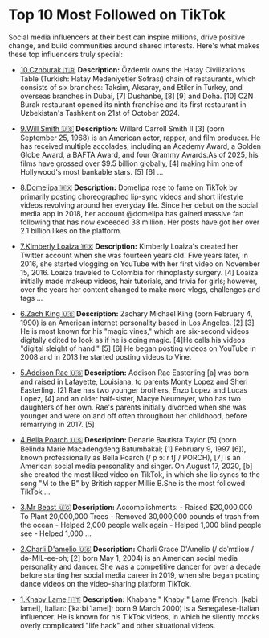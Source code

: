 
# Top 10 Most Followed on TikTok
Social media influencers at their best can inspire millions,
drive positive change, and build communities around shared interests.
Here's what makes these top influencers truly special:
- [10.Cznburak 🇹🇷](items/10.cznburak_🇹🇷.md)
**Description:** Özdemir owns the Hatay Civilizations Table (Turkish: Hatay Medeniyetler Sofrası) chain of restaurants, which consists of six branches: Taksim, Aksaray, and Etiler in Turkey, and overseas branches in Dubai, [7] Dushanbe, [8] [9] and Doha. [10] CZN Burak restaurant opened its ninth franchise and its first restaurant in Uzbekistan's Tashkent on 21st of October 2024.

- [9.Will Smith 🇺🇸](items/9.will_smith_🇺🇸.md)
**Description:** Willard Carroll Smith II [3] (born September 25, 1968) is an American actor, rapper, and film producer. He has received multiple accolades, including an Academy Award, a Golden Globe Award, a BAFTA Award, and four Grammy Awards.As of 2025, his films have grossed over $9.5 billion globally, [4] making him one of Hollywood's most bankable stars. [5] [6] ...

- [8.Domelipa 🇲🇽](items/8.domelipa_🇲🇽.md)
**Description:** Domelipa rose to fame on TikTok by primarily posting choreographed lip-sync videos and short lifestyle videos revolving around her everyday life. Since her debut on the social media app in 2018, her account @domelipa has gained massive fan following that has now exceeded 38 million. Her posts have got her over 2.1 billion likes on the platform.

- [7.Kimberly Loaiza 🇲🇽](items/7.kimberly_loaiza_🇲🇽.md)
**Description:** Kimberly Loaiza's created her Twitter account when she was fourteen years old. Five years later, in 2016, she started vlogging on YouTube with her first video on November 15, 2016. Loaiza traveled to Colombia for rhinoplasty surgery. [4] Loaiza initially made makeup videos, hair tutorials, and trivia for girls; however, over the years her content changed to make more vlogs, challenges and tags ...

- [6.Zach King 🇺🇸](items/6.zach_king_🇺🇸.md)
**Description:** Zachary Michael King (born February 4, 1990) is an American internet personality based in Los Angeles. [2] [3] He is most known for his "magic vines," which are six-second videos digitally edited to look as if he is doing magic. [4]He calls his videos "digital sleight of hand." [5] [6] He began posting videos on YouTube in 2008 and in 2013 he started posting videos to Vine.

- [5.Addison Rae 🇺🇸](items/5.addison rae_🇺🇸.md)
**Description:** Addison Rae Easterling [a] was born and raised in Lafayette, Louisiana, to parents Monty Lopez and Sheri Easterling. [2] Rae has two younger brothers, Enzo Lopez and Lucas Lopez, [4] and an older half-sister, Macye Neumeyer, who has two daughters of her own. Rae's parents initially divorced when she was younger and were on and off often throughout her childhood, before remarrying in 2017. [5]

- [4.Bella Poarch 🇺🇸](items/4.bella_poarch_🇺🇸.md)
**Description:** Denarie Bautista Taylor [5] (born Belinda Marie Macadengdeng Batumbakal; [1] February 9, 1997 [6]), known professionally as Bella Poarch (/ p ɔː r tʃ / PORCH), [7] is an American social media personality and singer. On August 17, 2020, [b] she created the most liked video on TikTok, in which she lip syncs to the song "M to the B" by British rapper Millie B.She is the most followed TikTok ...

- [3.Mr Beast 🇺🇸](items/3.mr_beast_🇺🇸.md)
**Description:** Accomplishments: - Raised $20,000,000 To Plant 20,000,000 Trees - Removed 30,000,000 pounds of trash from the ocean - Helped 2,000 people walk again - Helped 1,000 blind people see - Helped 1,000 ...

- [2.Charli D'amelio 🇺🇸](items/2.charli_d'amelio_🇺🇸.md)
**Description:** Charli Grace D'Amelio (/ dəˈmɪlioʊ / də-MIL-ee-oh; [2] born May 1, 2004) is an American social media personality and dancer. She was a competitive dancer for over a decade before starting her social media career in 2019, when she began posting dance videos on the video-sharing platform TikTok.

- [1.Khaby Lame 🇮🇹](items/1.khaby_lame_🇮🇹.md)
**Description:** Khabane " Khaby " Lame (French: [kabi lamei], Italian: [ˈkaːbi ˈlamei]; born 9 March 2000) is a Senegalese-Italian influencer. He is known for his TikTok videos, in which he silently mocks overly complicated "life hack" and other situational videos.

